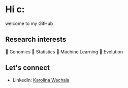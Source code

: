 # Hi c:

welcome to my GitHub

## Research interests

   🧬 Genomics
   🧬 Statistics
   🧬 Machine Learning 
   🧬 Evolution

## Let's connect

- LinkedIn: [Karolina Wachala](https://www.linkedin.com/in/karolina-wachala-978b56189/)

